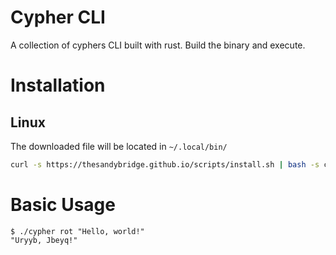 # Cypher CLI

A collection of cyphers CLI built with rust. Build the binary and execute.

# Installation

## Linux

The downloaded file will be located in `~/.local/bin/`

```bash
curl -s https://thesandybridge.github.io/scripts/install.sh | bash -s cyphers
```

# Basic Usage

```shell
$ ./cypher rot "Hello, world!"
"Uryyb, Jbeyq!"
```
